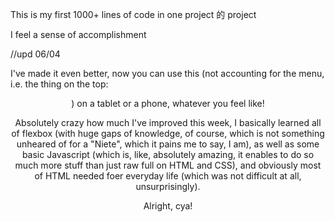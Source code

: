 This is my first 1000+ lines of code in one project 的 project

I feel a sense of accomplishment

//upd 06/04

I've made it even better, now you can use this (not accounting for the menu, i.e. the thing on the top: <header>) on a tablet or a phone, whatever you feel like!

Absolutely crazy how much I've improved this week, I basically learned all of flexbox (with huge gaps of knowledge, of course, which is not something unheared of for a "Niete", which it pains me to say, I am), as well as some basic Javascript (which is, like, absolutely amazing, it enables to do so much more stuff than just raw full on HTML and CSS), and obviously most of HTML needed foer everyday life (which was not difficult at all, unsurprisingly).

Alright, cya!
